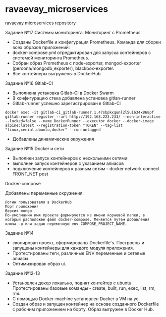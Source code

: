 # ravaevay_microservices
ravaevay microservices repository

Задание №17
Системы мониторинга. Мониторинг с Prometheus

 - Созданы Dockerfile и конфигурация Prometheus. Команда для сборки всех образов приложений:
 - docker-compose.yml отредактирован для запуска контейнеров с системой мониторинга Prometheus.
 - Собран образ Prometheus c node-exporter, mongod-exporter (percona/mongodb_exporter), blackbox-exporter.
 - Все контейнеры выгружены в DockerHub


Задание №16
Gitlab-CI

 - Выполнена установка Gitlab-CI в Docker Swarm
 - В конфигурацию стека добавлена установка gitlan-runner
 - Gitlab-runner успешно зарегистрирован в Gitlab-CI
```
docker exec -it gitlab-ci_gitlab-runner.1.47sbpkxqunl2l5ui634x868pf gitlab-runner register --url http://192.168.223.233/ --non-interactive --locked=false --name DockerRunner --executor docker --docker-image alpine:latest --registration-token "TOKEN" --tag-list "linux,xenial,ubuntu,docker" --run-untagged
```
 - Добавлены динамические окружения

Задание №15
Docker и сети

- Выполнен запуск контейнеров с несколькими сетями
- выполнен запуск контейнеров с указанием алиасов
- подключение контейнеров к разным сетям - docker network connect FRONT_NET post

Docker-compose

Добавлены переменные окружения:

    Логин пользователя в DockerHub
    Порт приложения
    Версия mongo
    По-умолчанию имя проекта формируется из имени корневой папки, в который расположен файл docker-compose. Меняется путем добавления ключа -p или задав переменную env COMPOSE_PROJECT_NAME.

Задание №14

- скопирован проект, сформированы Dockerfile's. Построены и запущены контейнеры для каждого модуля приложения.
- Протестированы теги, различные ENV переменные и сетевые алиасы.
- Оптимизирован образ ui.

Задание №12-13

 - Установлен докер локально, поднят контейтер с ubuntu. Протестированы базовые команды - create, built, run, exec, list, rm, rmi.
 - С помощью Docker-machine установлен Docker в VM на yc.
 - Создан образ и запущен контейнер на основе созданного Dockerfile с рабочим приложением на борту. Образ выгружен в Docker Hub.
